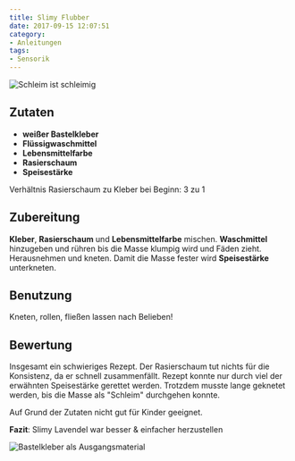 ```yaml
---
title: Slimy Flubber
date: 2017-09-15 12:07:51
category:
- Anleitungen
tags: 
- Sensorik
---
```


![Schleim ist schleimig](/make-a-mess/images/schleim_flubber_1.jpg)

## Zutaten
- **weißer Bastelkleber**
- **Flüssigwaschmittel**
- **Lebensmittelfarbe**
- **Rasierschaum**
- **Speisestärke**

Verhältnis Rasierschaum zu Kleber bei Beginn: 3 zu 1

## Zubereitung

**Kleber**, **Rasierschaum** und **Lebensmittelfarbe** mischen. **Waschmittel** hinzugeben und rühren bis die Masse klumpig wird und Fäden zieht. Herausnehmen und kneten. Damit die Masse fester wird **Speisestärke** unterkneten. 

## Benutzung

Kneten, rollen, fließen lassen nach Belieben!

## Bewertung

Insgesamt ein schwieriges Rezept. Der Rasierschaum tut nichts für die Konsistenz, da er schnell zusammenfällt. Rezept konnte nur durch viel der erwähnten Speisestärke gerettet werden.
Trotzdem musste lange geknetet werden, bis die Masse als "Schleim" durchgehen konnte.

Auf Grund der Zutaten nicht gut für Kinder geeignet. 

**Fazit**: Slimy Lavendel war besser & einfacher herzustellen

![Bastelkleber als Ausgangsmaterial](/make-a-mess/images/schleim_flubber_0.jpg)
